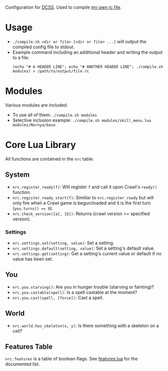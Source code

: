 Configuration for [DCSS](https://crawl.develz.org). Used to compile [my own rc file](https://crawl.kelbi.org/crawl/rcfiles/crawl-git/Nornya.rc).

# Usage
* `./compile.sh <dir or file> [<dir or file> ...]` will output the compiled config file to stdout.
* Example command including an additional header and writing the output to a file:
  ```
  (echo "# A HEADER LINE"; echo "# ANOTHER HEADER LINE"; ./compile.sh modules) > /path/to/output/file.rc
  ```

# Modules
Various modules are included.
* To use all of them: `./compile.sh modules`
* Selective inclusion example: `./compile.sh modules/skill_menu.lua modules/Nornya/base`

# Core Lua Library
All functions are contained in the `nrc` table.

## System
* `nrc.register_ready(f)`: Will register `f` and call it upon Crawl's `ready()` function.
* `nrc.register_ready_start(f)`: Similiar to `nrc.register_ready` but will only fire when a Crawl game is begun/loaded and it is the first turn (`you.turns() == 0`).
* `nrc.check_version([a], [b])`: Returns (crawl version >= specified version).

### Settings
* `nrc.settings.set(setting, value)`: Set a setting.
* `nrc.settings.default(setting, value)`: Set a setting's default value.
* `nrc.settings.get(setting)`: Get a setting's current value or default if no value has been set.

## You
* `nrc.you.starving()`: Are you in hunger trouble (starving or fainting)?
* `nrc.you.castable(spell)`: Is a spell castable at the moment?
* `nrc.you.cast(spell, [force])`: Cast a spell.

## World
* `nrc.world.has_skeleton(x, y)`: Is there something with a skeleton on a cell?

## Features Table
`nrc.features` is a table of boolean flags. See [features.lua](core/header/features.lua) for the documented list.
